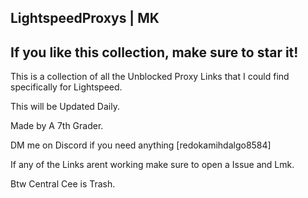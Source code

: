 ## LightspeedProxys | MK
## If you like this collection, make sure to star it!
This is a collection of all the Unblocked Proxy Links that I could find specifically for Lightspeed.


This will be Updated Daily.

Made by A 7th Grader.



DM me on Discord if you need anything [redokamihdalgo8584]

If any of the Links arent working make sure to open a Issue and Lmk.

Btw Central Cee is Trash.
